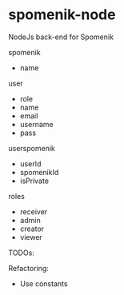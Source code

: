 # spomenik-node
NodeJs back-end for Spomenik


spomenik
- name

user
- role
- name
- email
- username
- pass

userspomenik
- userId
- spomenikId
- isPrivate

roles
- receiver
- admin
- creator
- viewer


TODOs:


Refactoring:
- Use constants